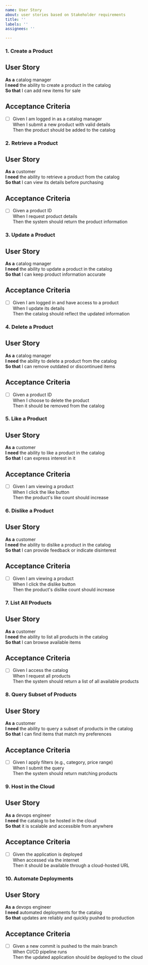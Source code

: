 ```yaml
---
name: User Story
about: user stories based on Stakeholder requirements
title: ''
labels: ''
assignees: ''

---
```


### **1. Create a Product**

## User Story

**As a** catalog manager  
**I need** the ability to create a product in the catalog  
**So that** I can add new items for sale

## Acceptance Criteria

- [ ] Given I am logged in as a catalog manager  
  When I submit a new product with valid details  
  Then the product should be added to the catalog

### **2. Retrieve a Product**

## User Story

**As a** customer  
**I need** the ability to retrieve a product from the catalog  
**So that** I can view its details before purchasing

## Acceptance Criteria

- [ ] Given a product ID  
  When I request product details  
  Then the system should return the product information


### **3. Update a Product**

## User Story

**As a** catalog manager  
**I need** the ability to update a product in the catalog  
**So that** I can keep product information accurate

## Acceptance Criteria

- [ ] Given I am logged in and have access to a product  
  When I update its details  
  Then the catalog should reflect the updated information


### **4. Delete a Product**

## User Story

**As a** catalog manager  
**I need** the ability to delete a product from the catalog  
**So that** I can remove outdated or discontinued items

## Acceptance Criteria

- [ ] Given a product ID  
  When I choose to delete the product  
  Then it should be removed from the catalog


### **5. Like a Product**


## User Story

**As a** customer  
**I need** the ability to like a product in the catalog  
**So that** I can express interest in it

## Acceptance Criteria

- [ ] Given I am viewing a product  
  When I click the like button  
  Then the product's like count should increase


### **6. Dislike a Product**

## User Story

**As a** customer  
**I need** the ability to dislike a product in the catalog  
**So that** I can provide feedback or indicate disinterest

## Acceptance Criteria

- [ ] Given I am viewing a product  
  When I click the dislike button  
  Then the product's dislike count should increase


### **7. List All Products**

## User Story

**As a** customer  
**I need** the ability to list all products in the catalog  
**So that** I can browse available items

## Acceptance Criteria

- [ ] Given I access the catalog  
  When I request all products  
  Then the system should return a list of all available products


### **8. Query Subset of Products**

## User Story

**As a** customer  
**I need** the ability to query a subset of products in the catalog  
**So that** I can find items that match my preferences

## Acceptance Criteria

- [ ] Given I apply filters (e.g., category, price range)  
  When I submit the query  
  Then the system should return matching products


### **9. Host in the Cloud**

## User Story

**As a** devops engineer  
**I need** the catalog to be hosted in the cloud  
**So that** it is scalable and accessible from anywhere

## Acceptance Criteria

- [ ] Given the application is deployed  
  When accessed via the internet  
  Then it should be available through a cloud-hosted URL


### **10. Automate Deployments**

## User Story

**As a** devops engineer  
**I need** automated deployments for the catalog  
**So that** updates are reliably and quickly pushed to production

## Acceptance Criteria

- [ ] Given a new commit is pushed to the main branch  
  When CI/CD pipeline runs  
  Then the updated application should be deployed to the cloud
